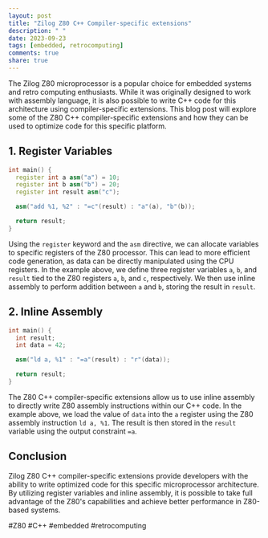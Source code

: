 ```yaml
---
layout: post
title: "Zilog Z80 C++ Compiler-specific extensions"
description: " "
date: 2023-09-23
tags: [embedded, retrocomputing]
comments: true
share: true
---
```


The Zilog Z80 microprocessor is a popular choice for embedded systems and retro computing enthusiasts. While it was originally designed to work with assembly language, it is also possible to write C++ code for this architecture using compiler-specific extensions. This blog post will explore some of the Z80 C++ compiler-specific extensions and how they can be used to optimize code for this specific platform.

## 1. Register Variables

```cpp
int main() {
  register int a asm("a") = 10;
  register int b asm("b") = 20;
  register int result asm("c");

  asm("add %1, %2" : "=c"(result) : "a"(a), "b"(b));

  return result;
}
```

Using the `register` keyword and the `asm` directive, we can allocate variables to specific registers of the Z80 processor. This can lead to more efficient code generation, as data can be directly manipulated using the CPU registers. In the example above, we define three register variables `a`, `b`, and `result` tied to the Z80 registers `a`, `b`, and `c`, respectively. We then use inline assembly to perform addition between `a` and `b`, storing the result in `result`.

## 2. Inline Assembly

```cpp
int main() {   
  int result;
  int data = 42;

  asm("ld a, %1" : "=a"(result) : "r"(data));

  return result;
}
```

The Z80 C++ compiler-specific extensions allow us to use inline assembly to directly write Z80 assembly instructions within our C++ code. In the example above, we load the value of `data` into the `a` register using the Z80 assembly instruction `ld a, %1`. The result is then stored in the `result` variable using the output constraint `=a`.

## Conclusion

Zilog Z80 C++ compiler-specific extensions provide developers with the ability to write optimized code for this specific microprocessor architecture. By utilizing register variables and inline assembly, it is possible to take full advantage of the Z80's capabilities and achieve better performance in Z80-based systems.

#Z80 #C++ #embedded #retrocomputing